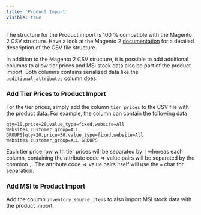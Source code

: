 ```yaml
---
title: 'Product Import'
visible: true
---
```


The structure for the Product import is 100 % compatible with the Magento 2 CSV structure. Have a look at the Magento 2 [documentation](http://docs.magento.com/m2/ce/user_guide/system/data-attributes-product.html) for a detailed description of the CSV file structure.

In addition to the Magento 2 CSV structure, it is possible to add additional columns to allow tier prices and MSI stock data also be part of the product import. Both columns contains serialized data like the `additional_attributes` column does.

### Add Tier Prices to Product Import

For the tier prices, simply add the column `tier_prices` to the CSV file with the product data. For example, the column can contain the following data

```csv
qty=10,price=20,value_type=fixed,website=All Websites,customer_group=ALL GROUPS|qty=20,price=30,value_type=fixed,website=All Websites,customer_group=ALL GROUPS
```

Each tier price row with tier prices will be separated by `|` whereas each column, containing the attribute code => value pairs will be separated by the common `,`. The attribute code => value pairs itself will use the `=` char for separation.

### Add MSI to Product Import

Add the column `inventory_source_items` to also import MSI stock data with the product import.
